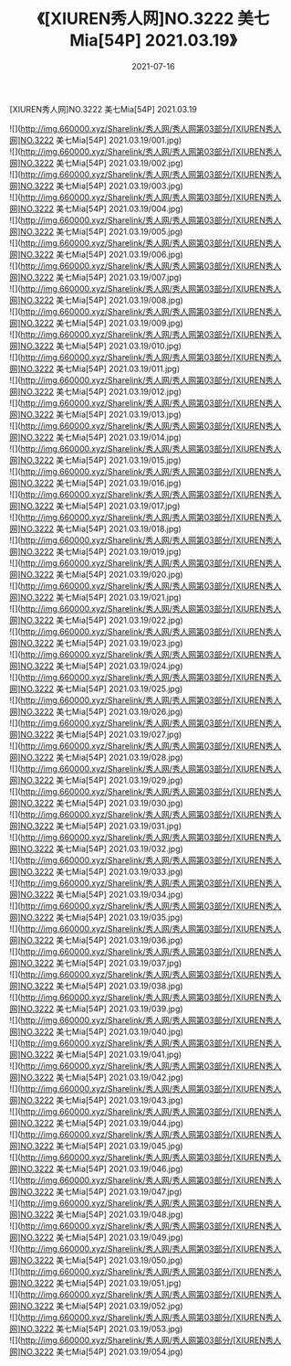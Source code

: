 ﻿---
layout: post
title:  《[XIUREN秀人网]NO.3222 美七Mia[54P] 2021.03.19》
date:   2021-07-16
img: http://img.660000.xyz/Sharelink/秀人网/秀人网第03部分/[XIUREN秀人网]NO.3222 美七Mia[54P] 2021.03.19/000.jpg
categories: [美女, 清纯, 唯美]
---

[XIUREN秀人网]NO.3222 美七Mia[54P] 2021.03.19

  ![](http://img.660000.xyz/Sharelink/秀人网/秀人网第03部分/[XIUREN秀人网]NO.3222 美七Mia[54P] 2021.03.19/001.jpg) <br> ![](http://img.660000.xyz/Sharelink/秀人网/秀人网第03部分/[XIUREN秀人网]NO.3222 美七Mia[54P] 2021.03.19/002.jpg) <br> ![](http://img.660000.xyz/Sharelink/秀人网/秀人网第03部分/[XIUREN秀人网]NO.3222 美七Mia[54P] 2021.03.19/003.jpg) <br> ![](http://img.660000.xyz/Sharelink/秀人网/秀人网第03部分/[XIUREN秀人网]NO.3222 美七Mia[54P] 2021.03.19/004.jpg) <br> ![](http://img.660000.xyz/Sharelink/秀人网/秀人网第03部分/[XIUREN秀人网]NO.3222 美七Mia[54P] 2021.03.19/005.jpg) <br> ![](http://img.660000.xyz/Sharelink/秀人网/秀人网第03部分/[XIUREN秀人网]NO.3222 美七Mia[54P] 2021.03.19/006.jpg) <br> ![](http://img.660000.xyz/Sharelink/秀人网/秀人网第03部分/[XIUREN秀人网]NO.3222 美七Mia[54P] 2021.03.19/007.jpg) <br> ![](http://img.660000.xyz/Sharelink/秀人网/秀人网第03部分/[XIUREN秀人网]NO.3222 美七Mia[54P] 2021.03.19/008.jpg) <br> ![](http://img.660000.xyz/Sharelink/秀人网/秀人网第03部分/[XIUREN秀人网]NO.3222 美七Mia[54P] 2021.03.19/009.jpg) <br> ![](http://img.660000.xyz/Sharelink/秀人网/秀人网第03部分/[XIUREN秀人网]NO.3222 美七Mia[54P] 2021.03.19/010.jpg) <br> ![](http://img.660000.xyz/Sharelink/秀人网/秀人网第03部分/[XIUREN秀人网]NO.3222 美七Mia[54P] 2021.03.19/011.jpg) <br> ![](http://img.660000.xyz/Sharelink/秀人网/秀人网第03部分/[XIUREN秀人网]NO.3222 美七Mia[54P] 2021.03.19/012.jpg) <br> ![](http://img.660000.xyz/Sharelink/秀人网/秀人网第03部分/[XIUREN秀人网]NO.3222 美七Mia[54P] 2021.03.19/013.jpg) <br> ![](http://img.660000.xyz/Sharelink/秀人网/秀人网第03部分/[XIUREN秀人网]NO.3222 美七Mia[54P] 2021.03.19/014.jpg) <br> ![](http://img.660000.xyz/Sharelink/秀人网/秀人网第03部分/[XIUREN秀人网]NO.3222 美七Mia[54P] 2021.03.19/015.jpg) <br> ![](http://img.660000.xyz/Sharelink/秀人网/秀人网第03部分/[XIUREN秀人网]NO.3222 美七Mia[54P] 2021.03.19/016.jpg) <br> ![](http://img.660000.xyz/Sharelink/秀人网/秀人网第03部分/[XIUREN秀人网]NO.3222 美七Mia[54P] 2021.03.19/017.jpg) <br> ![](http://img.660000.xyz/Sharelink/秀人网/秀人网第03部分/[XIUREN秀人网]NO.3222 美七Mia[54P] 2021.03.19/018.jpg) <br> ![](http://img.660000.xyz/Sharelink/秀人网/秀人网第03部分/[XIUREN秀人网]NO.3222 美七Mia[54P] 2021.03.19/019.jpg) <br> ![](http://img.660000.xyz/Sharelink/秀人网/秀人网第03部分/[XIUREN秀人网]NO.3222 美七Mia[54P] 2021.03.19/020.jpg) <br> ![](http://img.660000.xyz/Sharelink/秀人网/秀人网第03部分/[XIUREN秀人网]NO.3222 美七Mia[54P] 2021.03.19/021.jpg) <br> ![](http://img.660000.xyz/Sharelink/秀人网/秀人网第03部分/[XIUREN秀人网]NO.3222 美七Mia[54P] 2021.03.19/022.jpg) <br> ![](http://img.660000.xyz/Sharelink/秀人网/秀人网第03部分/[XIUREN秀人网]NO.3222 美七Mia[54P] 2021.03.19/023.jpg) <br> ![](http://img.660000.xyz/Sharelink/秀人网/秀人网第03部分/[XIUREN秀人网]NO.3222 美七Mia[54P] 2021.03.19/024.jpg) <br> ![](http://img.660000.xyz/Sharelink/秀人网/秀人网第03部分/[XIUREN秀人网]NO.3222 美七Mia[54P] 2021.03.19/025.jpg) <br> ![](http://img.660000.xyz/Sharelink/秀人网/秀人网第03部分/[XIUREN秀人网]NO.3222 美七Mia[54P] 2021.03.19/026.jpg) <br> ![](http://img.660000.xyz/Sharelink/秀人网/秀人网第03部分/[XIUREN秀人网]NO.3222 美七Mia[54P] 2021.03.19/027.jpg) <br> ![](http://img.660000.xyz/Sharelink/秀人网/秀人网第03部分/[XIUREN秀人网]NO.3222 美七Mia[54P] 2021.03.19/028.jpg) <br> ![](http://img.660000.xyz/Sharelink/秀人网/秀人网第03部分/[XIUREN秀人网]NO.3222 美七Mia[54P] 2021.03.19/029.jpg) <br> ![](http://img.660000.xyz/Sharelink/秀人网/秀人网第03部分/[XIUREN秀人网]NO.3222 美七Mia[54P] 2021.03.19/030.jpg) <br> ![](http://img.660000.xyz/Sharelink/秀人网/秀人网第03部分/[XIUREN秀人网]NO.3222 美七Mia[54P] 2021.03.19/031.jpg) <br> ![](http://img.660000.xyz/Sharelink/秀人网/秀人网第03部分/[XIUREN秀人网]NO.3222 美七Mia[54P] 2021.03.19/032.jpg) <br> ![](http://img.660000.xyz/Sharelink/秀人网/秀人网第03部分/[XIUREN秀人网]NO.3222 美七Mia[54P] 2021.03.19/033.jpg) <br> ![](http://img.660000.xyz/Sharelink/秀人网/秀人网第03部分/[XIUREN秀人网]NO.3222 美七Mia[54P] 2021.03.19/034.jpg) <br> ![](http://img.660000.xyz/Sharelink/秀人网/秀人网第03部分/[XIUREN秀人网]NO.3222 美七Mia[54P] 2021.03.19/035.jpg) <br> ![](http://img.660000.xyz/Sharelink/秀人网/秀人网第03部分/[XIUREN秀人网]NO.3222 美七Mia[54P] 2021.03.19/036.jpg) <br> ![](http://img.660000.xyz/Sharelink/秀人网/秀人网第03部分/[XIUREN秀人网]NO.3222 美七Mia[54P] 2021.03.19/037.jpg) <br> ![](http://img.660000.xyz/Sharelink/秀人网/秀人网第03部分/[XIUREN秀人网]NO.3222 美七Mia[54P] 2021.03.19/038.jpg) <br> ![](http://img.660000.xyz/Sharelink/秀人网/秀人网第03部分/[XIUREN秀人网]NO.3222 美七Mia[54P] 2021.03.19/039.jpg) <br> ![](http://img.660000.xyz/Sharelink/秀人网/秀人网第03部分/[XIUREN秀人网]NO.3222 美七Mia[54P] 2021.03.19/040.jpg) <br> ![](http://img.660000.xyz/Sharelink/秀人网/秀人网第03部分/[XIUREN秀人网]NO.3222 美七Mia[54P] 2021.03.19/041.jpg) <br> ![](http://img.660000.xyz/Sharelink/秀人网/秀人网第03部分/[XIUREN秀人网]NO.3222 美七Mia[54P] 2021.03.19/042.jpg) <br> ![](http://img.660000.xyz/Sharelink/秀人网/秀人网第03部分/[XIUREN秀人网]NO.3222 美七Mia[54P] 2021.03.19/043.jpg) <br> ![](http://img.660000.xyz/Sharelink/秀人网/秀人网第03部分/[XIUREN秀人网]NO.3222 美七Mia[54P] 2021.03.19/044.jpg) <br> ![](http://img.660000.xyz/Sharelink/秀人网/秀人网第03部分/[XIUREN秀人网]NO.3222 美七Mia[54P] 2021.03.19/045.jpg) <br> ![](http://img.660000.xyz/Sharelink/秀人网/秀人网第03部分/[XIUREN秀人网]NO.3222 美七Mia[54P] 2021.03.19/046.jpg) <br> ![](http://img.660000.xyz/Sharelink/秀人网/秀人网第03部分/[XIUREN秀人网]NO.3222 美七Mia[54P] 2021.03.19/047.jpg) <br> ![](http://img.660000.xyz/Sharelink/秀人网/秀人网第03部分/[XIUREN秀人网]NO.3222 美七Mia[54P] 2021.03.19/048.jpg) <br> ![](http://img.660000.xyz/Sharelink/秀人网/秀人网第03部分/[XIUREN秀人网]NO.3222 美七Mia[54P] 2021.03.19/049.jpg) <br> ![](http://img.660000.xyz/Sharelink/秀人网/秀人网第03部分/[XIUREN秀人网]NO.3222 美七Mia[54P] 2021.03.19/050.jpg) <br> ![](http://img.660000.xyz/Sharelink/秀人网/秀人网第03部分/[XIUREN秀人网]NO.3222 美七Mia[54P] 2021.03.19/051.jpg) <br> ![](http://img.660000.xyz/Sharelink/秀人网/秀人网第03部分/[XIUREN秀人网]NO.3222 美七Mia[54P] 2021.03.19/052.jpg) <br> ![](http://img.660000.xyz/Sharelink/秀人网/秀人网第03部分/[XIUREN秀人网]NO.3222 美七Mia[54P] 2021.03.19/053.jpg) <br> ![](http://img.660000.xyz/Sharelink/秀人网/秀人网第03部分/[XIUREN秀人网]NO.3222 美七Mia[54P] 2021.03.19/054.jpg) <br>